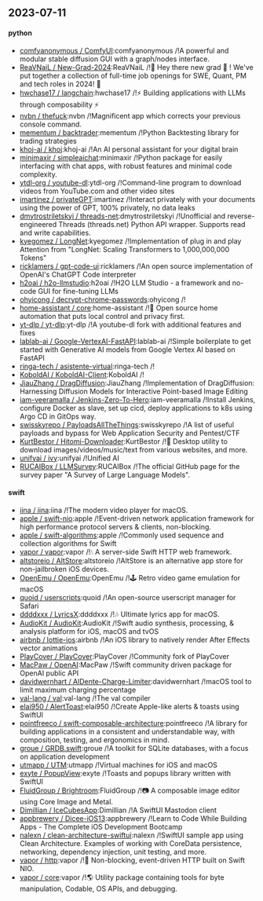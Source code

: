 ## 2023-07-11

#### python
* [comfyanonymous / ComfyUI](https://github.com/comfyanonymous/ComfyUI):comfyanonymous /!A powerful and modular stable diffusion GUI with a graph/nodes interface.
* [ReaVNaiL / New-Grad-2024](https://github.com/ReaVNaiL/New-Grad-2024):ReaVNaiL /!👋
Hey there new grad
🎉
! We've put together a collection of full-time job openings for SWE, Quant, PM and tech roles in 2024!
🚀
* [hwchase17 / langchain](https://github.com/hwchase17/langchain):hwchase17 /!⚡
Building applications with LLMs through composability
⚡
* [nvbn / thefuck](https://github.com/nvbn/thefuck):nvbn /!Magnificent app which corrects your previous console command.
* [mementum / backtrader](https://github.com/mementum/backtrader):mementum /!Python Backtesting library for trading strategies
* [khoj-ai / khoj](https://github.com/khoj-ai/khoj):khoj-ai /!An AI personal assistant for your digital brain
* [minimaxir / simpleaichat](https://github.com/minimaxir/simpleaichat):minimaxir /!Python package for easily interfacing with chat apps, with robust features and minimal code complexity.
* [ytdl-org / youtube-dl](https://github.com/ytdl-org/youtube-dl):ytdl-org /!Command-line program to download videos from YouTube.com and other video sites
* [imartinez / privateGPT](https://github.com/imartinez/privateGPT):imartinez /!Interact privately with your documents using the power of GPT, 100% privately, no data leaks
* [dmytrostriletskyi / threads-net](https://github.com/dmytrostriletskyi/threads-net):dmytrostriletskyi /!Unofficial and reverse-engineered Threads (threads.net) Python API wrapper. Supports read and write capabilities.
* [kyegomez / LongNet](https://github.com/kyegomez/LongNet):kyegomez /!Implementation of plug in and play Attention from "LongNet: Scaling Transformers to 1,000,000,000 Tokens"
* [ricklamers / gpt-code-ui](https://github.com/ricklamers/gpt-code-ui):ricklamers /!An open source implementation of OpenAI's ChatGPT Code interpreter
* [h2oai / h2o-llmstudio](https://github.com/h2oai/h2o-llmstudio):h2oai /!H2O LLM Studio - a framework and no-code GUI for fine-tuning LLMs
* [ohyicong / decrypt-chrome-passwords](https://github.com/ohyicong/decrypt-chrome-passwords):ohyicong /!
* [home-assistant / core](https://github.com/home-assistant/core):home-assistant /!🏡
Open source home automation that puts local control and privacy first.
* [yt-dlp / yt-dlp](https://github.com/yt-dlp/yt-dlp):yt-dlp /!A youtube-dl fork with additional features and fixes
* [lablab-ai / Google-VertexAI-FastAPI](https://github.com/lablab-ai/Google-VertexAI-FastAPI):lablab-ai /!Simple boilerplate to get started with Generative AI models from Google Vertex AI based on FastAPI
* [ringa-tech / asistente-virtual](https://github.com/ringa-tech/asistente-virtual):ringa-tech /!
* [KoboldAI / KoboldAI-Client](https://github.com/KoboldAI/KoboldAI-Client):KoboldAI /!
* [JiauZhang / DragDiffusion](https://github.com/JiauZhang/DragDiffusion):JiauZhang /!Implementation of DragDiffusion: Harnessing Diffusion Models for Interactive Point-based Image Editing
* [iam-veeramalla / Jenkins-Zero-To-Hero](https://github.com/iam-veeramalla/Jenkins-Zero-To-Hero):iam-veeramalla /!Install Jenkins, configure Docker as slave, set up cicd, deploy applications to k8s using Argo CD in GitOps way.
* [swisskyrepo / PayloadsAllTheThings](https://github.com/swisskyrepo/PayloadsAllTheThings):swisskyrepo /!A list of useful payloads and bypass for Web Application Security and Pentest/CTF
* [KurtBestor / Hitomi-Downloader](https://github.com/KurtBestor/Hitomi-Downloader):KurtBestor /!🍰
Desktop utility to download images/videos/music/text from various websites, and more.
* [unifyai / ivy](https://github.com/unifyai/ivy):unifyai /!Unified AI
* [RUCAIBox / LLMSurvey](https://github.com/RUCAIBox/LLMSurvey):RUCAIBox /!The official GitHub page for the survey paper "A Survey of Large Language Models".

#### swift
* [iina / iina](https://github.com/iina/iina):iina /!The modern video player for macOS.
* [apple / swift-nio](https://github.com/apple/swift-nio):apple /!Event-driven network application framework for high performance protocol servers & clients, non-blocking.
* [apple / swift-algorithms](https://github.com/apple/swift-algorithms):apple /!Commonly used sequence and collection algorithms for Swift
* [vapor / vapor](https://github.com/vapor/vapor):vapor /!💧
A server-side Swift HTTP web framework.
* [altstoreio / AltStore](https://github.com/altstoreio/AltStore):altstoreio /!AltStore is an alternative app store for non-jailbroken iOS devices.
* [OpenEmu / OpenEmu](https://github.com/OpenEmu/OpenEmu):OpenEmu /!🕹
Retro video game emulation for macOS
* [quoid / userscripts](https://github.com/quoid/userscripts):quoid /!An open-source userscript manager for Safari
* [ddddxxx / LyricsX](https://github.com/ddddxxx/LyricsX):ddddxxx /!🎶
Ultimate lyrics app for macOS.
* [AudioKit / AudioKit](https://github.com/AudioKit/AudioKit):AudioKit /!Swift audio synthesis, processing, & analysis platform for iOS, macOS and tvOS
* [airbnb / lottie-ios](https://github.com/airbnb/lottie-ios):airbnb /!An iOS library to natively render After Effects vector animations
* [PlayCover / PlayCover](https://github.com/PlayCover/PlayCover):PlayCover /!Community fork of PlayCover
* [MacPaw / OpenAI](https://github.com/MacPaw/OpenAI):MacPaw /!Swift community driven package for OpenAI public API
* [davidwernhart / AlDente-Charge-Limiter](https://github.com/davidwernhart/AlDente-Charge-Limiter):davidwernhart /!macOS tool to limit maximum charging percentage
* [val-lang / val](https://github.com/val-lang/val):val-lang /!The val compiler
* [elai950 / AlertToast](https://github.com/elai950/AlertToast):elai950 /!Create Apple-like alerts & toasts using SwiftUI
* [pointfreeco / swift-composable-architecture](https://github.com/pointfreeco/swift-composable-architecture):pointfreeco /!A library for building applications in a consistent and understandable way, with composition, testing, and ergonomics in mind.
* [groue / GRDB.swift](https://github.com/groue/GRDB.swift):groue /!A toolkit for SQLite databases, with a focus on application development
* [utmapp / UTM](https://github.com/utmapp/UTM):utmapp /!Virtual machines for iOS and macOS
* [exyte / PopupView](https://github.com/exyte/PopupView):exyte /!Toasts and popups library written with SwiftUI
* [FluidGroup / Brightroom](https://github.com/FluidGroup/Brightroom):FluidGroup /!📷
A composable image editor using Core Image and Metal.
* [Dimillian / IceCubesApp](https://github.com/Dimillian/IceCubesApp):Dimillian /!A SwiftUI Mastodon client
* [appbrewery / Dicee-iOS13](https://github.com/appbrewery/Dicee-iOS13):appbrewery /!Learn to Code While Building Apps - The Complete iOS Development Bootcamp
* [nalexn / clean-architecture-swiftui](https://github.com/nalexn/clean-architecture-swiftui):nalexn /!SwiftUI sample app using Clean Architecture. Examples of working with CoreData persistence, networking, dependency injection, unit testing, and more.
* [vapor / http](https://github.com/vapor/http):vapor /!🚀
Non-blocking, event-driven HTTP built on Swift NIO.
* [vapor / core](https://github.com/vapor/core):vapor /!🌎
Utility package containing tools for byte manipulation, Codable, OS APIs, and debugging.
